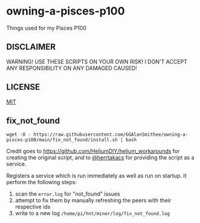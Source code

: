 # owning-a-pisces-p100

Things used for my Pisces P100

## DISCLAIMER

WARNING! USE THESE SCRIPTS ON YOUR OWN RISK! I DON'T ACCEPT ANY RESPONSIBILITY ON ANY DAMAGED CAUSED!

## LICENSE

[MIT](./LICENSE)

## fix_not_found

`wget -O - https://raw.githubusercontent.com/GGAlanSmithee/owning-a-pisces-p100/main/fix_not_found/install.sh | bash`

Credit goes to https://github.com/HeliumDIY/helium_workarounds for creating the original script, and to [@herrtakacs](https://github.com/herrtakacs) for providing the script as a service.

Registers a service which is run immediately as well as run on startup. It perform the following steps:

1. scan the `error.log` for "not_found" issues
2. attempt to fix them by manually refreshing the peers with their respective ids
3. write to a new log `/home/pi/hnt/miner/log/fix_not_found.log`
